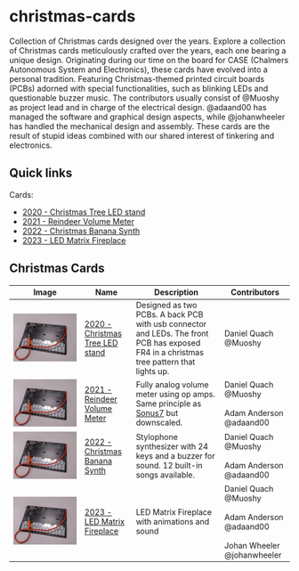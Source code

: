 # christmas-cards
Collection of Christmas cards designed over the years. Explore a collection of Christmas cards meticulously crafted over the years, each one bearing a unique design. Originating during our time on the board for CASE (Chalmers Autonomous System and Electronics), these cards have evolved into a personal tradition. Featuring Christmas-themed printed circuit boards (PCBs) adorned with special functionalities, such as blinking LEDs and questionable buzzer music. The contributors usually consist of @Muoshy as project lead and in charge of the electrical design. @adaand00 has managed the software and graphical design aspects, while @johanwheeler has handled the mechanical design and assembly. These cards are the result of stupid ideas combined with our shared interest of tinkering and electronics.

## Quick links
Cards:
- [2020 - Christmas Tree LED stand](https://github.com/CASE-Association/christmas-cards/tree/main/2020)
- [2021 - Reindeer Volume Meter](https://github.com/CASE-Association/christmas-cards/tree/main/2021)
- [2022 - Christmas Banana Synth](https://github.com/adaand00/christmas-banana-synth)
- [2023 - LED Matrix Fireplace](https://github.com/johanwheeler/ch32-fireplace)

## Christmas Cards

| Image | Name | Description | Contributors | 
| --- | --- | --- | --- |
| <img loading="lazy" minwidth="500" src="https://raw.githubusercontent.com/adaand00/christmas-banana-synth/main/Img/Front.jpg"> | [2020 - Christmas Tree LED stand](https://github.com/CASE-Association/christmas-cards/tree/main/2020) | Designed as two PCBs. A back PCB with usb connector and LEDs. The front PCB has exposed FR4 in a christmas tree pattern that lights up. | Daniel Quach @Muoshy |
| <img loading="lazy" minwidth="500" src="https://raw.githubusercontent.com/adaand00/christmas-banana-synth/main/Img/Front.jpg"> | [2021 - Reindeer Volume Meter](https://github.com/CASE-Association/christmas-cards/tree/main/2021) | Fully analog volume meter using op amps. Same principle as [Sonus7](https://github.com/Muoshy/Sonus7) but downscaled. | Daniel Quach @Muoshy <br/> <br/> Adam Anderson @adaand00 |
| <img loading="lazy" minwidth="500" src="https://raw.githubusercontent.com/adaand00/christmas-banana-synth/main/Img/Front.jpg"> | [2022 - Christmas Banana Synth](https://github.com/adaand00/christmas-banana-synth) | Stylophone synthesizer with 24 keys and a buzzer for sound. 12 built-in songs available. |  Daniel Quach @Muoshy <br/> <br/> Adam Anderson @adaand00 |
| <img loading="lazy" minwidth="500" src="https://raw.githubusercontent.com/adaand00/christmas-banana-synth/main/Img/Front.jpg"> | [2023 - LED Matrix Fireplace](https://github.com/johanwheeler/ch32-fireplace) | LED Matrix Fireplace with animations and sound |  Daniel Quach @Muoshy <br/> <br/> Adam Anderson @adaand00 <br/> <br/> Johan Wheeler @johanwheeler|







